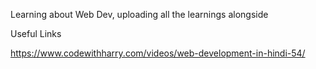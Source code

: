 Learning about Web Dev, uploading all the learnings alongside


Useful Links

https://www.codewithharry.com/videos/web-development-in-hindi-54/
